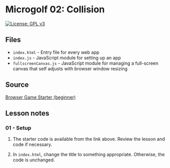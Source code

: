 # Microgolf 02: Collision

[![License: GPL v3](https://img.shields.io/badge/License-GPLv3-blue.svg)](https://www.gnu.org/licenses/gpl-3.0)

## Files

* <code>index.html</code> - Entry file for every web app
* <code>index.js</code> - JavaScript module for setting up an app
* <code>fullscreenCanvas.js</code> - JavaScript module for managing a full-screen canvas that self adjusts with browser window resizing

## Source

[Browser Game Starter (beginner)](https://github.com/ianJStutor/curriculum_browser_game_starter/tree/ea0e40031f876042c6a289b83406d749cf4604ab/beginner)

## Lesson notes

### 01 - Setup

1. The starter code is available from the link above. Review the lesson and code if necessary.

2. In <code>index.html</code>, change the title to something appropriate. Otherwise, the code is unchanged.